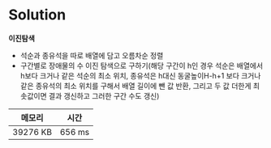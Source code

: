 # Solution

**이진탐색**

- 석순과 종유석을 따로 배열에 담고 오름차순 정렬
- 구간별로 장애물의 수 이진 탐색으로 구하기(해당 구간이  h인 경우 석순은 배열에서 h보다 크거나 같은 석순의 최소 위치, 종유석은 h대신 동굴높이H-h+1 보다 크거나 같은 종유석의 최소 위치를 구해서 배열 길이에 뺀 값 반환, 그리고 두 값 더한게 최솟값이면 결과 갱신하고 그러한 구간 수도 갱신)

|메모리|시간|
|---|---|
|39276 KB|656 ms|
</br>
